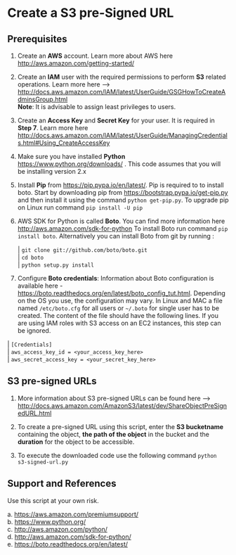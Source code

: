 Create a S3 pre-Signed URL
======================================

Prerequisites
--------------

1.  Create an **AWS** account. Learn more about AWS here http://aws.amazon.com/getting-started/

2.  Create an **IAM** user with the required permissions to perform **S3** related operations. Learn more here --> http://docs.aws.amazon.com/IAM/latest/UserGuide/GSGHowToCreateAdminsGroup.html  
	**Note**: It is advisable to assign least privileges to users.
	
3.	Create an **Access Key** and **Secret Key** for your user. It is required in **Step 7**. Learn more here http://docs.aws.amazon.com/IAM/latest/UserGuide/ManagingCredentials.html#Using_CreateAccessKey
 
4.	Make sure you have installed **Python** https://www.python.org/downloads/ . This code assumes that you will be installing version 2.x

5.  Install **Pip** from https://pip.pypa.io/en/latest/. Pip is required to to install boto. 
    Start by downloading pip from https://bootstrap.pypa.io/get-pip.py and then install it using the command ``python get-pip.py``. To upgrade pip on Linux run command ``pip install -U pip``

6.  AWS SDK for Python is called **Boto**. You can find more information here http://aws.amazon.com/sdk-for-python
    To install Boto run command ``pip install boto``. Alternatively you can install Boto from git by running :
    
    | ``git clone git://github.com/boto/boto.git``  
    | ``cd boto``  
    | ``python setup.py install``  
    
7.  Configure **Boto credentials**: Information about Boto configuration is available here - https://boto.readthedocs.org/en/latest/boto_config_tut.html. Depending on the OS you use, the configuration may vary. In Linux and MAC a file named ``/etc/boto.cfg`` for all users or ``~/.boto`` for single user has to be created. The content of the file should have the following lines. If you are using IAM roles with S3 access on an EC2 instances, this step can be ignored.
    
  | ``[Credentials]``  
  | ``aws_access_key_id = <your_access_key_here>``  
  | ``aws_secret_access_key = <your_secret_key_here>``  


S3 pre-signed URLs
-------------------

1.	More information about S3 pre-signed URLs can be found here --> http://docs.aws.amazon.com/AmazonS3/latest/dev/ShareObjectPreSignedURL.html

2.	To create a pre-signed URL using this script, enter the **S3 bucketname** containing the object, **the path of the object** in the bucket and the **duration** for the object to be accessible.

3.  To execute the downloaded code use the following command ``python s3-signed-url.py``

Support and References
----------------------
Use this script at your own risk.

a.	https://aws.amazon.com/premiumsupport/  
b.	https://www.python.org/  
c.	http://aws.amazon.com/python/  
d.	http://aws.amazon.com/sdk-for-python/  
e.	https://boto.readthedocs.org/en/latest/  

